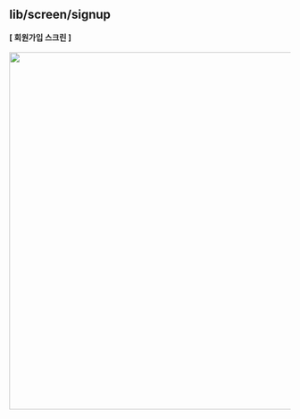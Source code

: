 ## lib/screen/signup

<b>[ 회원가입 스크린 ]</b>
<br />
<br />
<img src="https://github.com/hugesilver/Flutter_Employting/blob/main/readme/signup/signup.gif" width="auto" height="640px">
